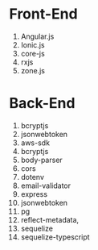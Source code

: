 # Front-End
1. Angular.js
2. Ionic.js
3. core-js
4. rxjs
5. zone.js

# Back-End
1. bcryptjs
2. jsonwebtoken
3. aws-sdk
4. bcryptjs
5. body-parser
6. cors
7. dotenv
8. email-validator
9. express
10. jsonwebtoken
11. pg
12. reflect-metadata,
13. sequelize
14. sequelize-typescript